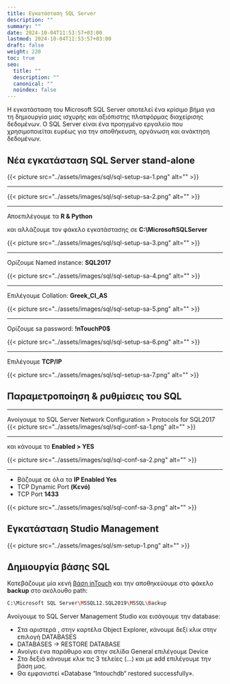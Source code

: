 ```yaml
---
title: Εγκατάσταση SQL Server
description: ""
summary: ""
date: 2024-10-04T11:53:57+03:00
lastmod: 2024-10-04T11:53:57+03:00
draft: false
weight: 220
toc: true
seo:
  title: ""
  description: ""
  canonical: ""
  noindex: false
---
```


Η εγκατάσταση του Microsoft SQL Server αποτελεί ένα κρίσιμο βήμα για τη δημιουργία μιας ισχυρής και αξιόπιστης πλατφόρμας διαχείρισης δεδομένων. Ο SQL Server είναι ένα προηγμένο εργαλείο που χρησιμοποιείται ευρέως για την αποθήκευση, οργάνωση και ανάκτηση δεδομένων.

## Νέα εγκατάσταση SQL Server stand-alone

{{< picture src="../assets/images/sql/sql-setup-sa-1.png" alt="" >}}

---

{{< picture src="../assets/images/sql/sql-setup-sa-2.png" alt="" >}}

---

Αποεπιλέγουμε τα **R & Python**

και αλλάζουμε τον φάκελο εγκατάστασης σε **C:\MicrosoftSQLServer**

{{< picture src="../assets/images/sql/sql-setup-sa-3.png" alt="" >}}

---

Ορίζουμε Named instance: **SQL2017**

{{< picture src="../assets/images/sql/sql-setup-sa-4.png" alt="" >}}

---

Επιλέγουμε Collation: **Greek_CI_AS**

{{< picture src="../assets/images/sql/sql-setup-sa-5.png" alt="" >}}

---

Ορίζουμε sa password: **!nTouchP0$**

{{< picture src="../assets/images/sql/sql-setup-sa-6.png" alt="" >}}

---

Επιλέγουμε **TCP/IP**

{{< picture src="../assets/images/sql/sql-setup-sa-7.png" alt="" >}}

## Παραμετροποίηση & ρυθμίσεις του SQL

---

Ανοίγουμε το SQL Server Network Configuration > Protocols for SQL2017
{{< picture src="../assets/images/sql/sql-conf-sa-1.png" alt="" >}}

---

και κάνουμε το **Enabled > YES**

{{< picture src="../assets/images/sql/sql-conf-sa-2.png" alt="" >}}

---

- Βάζουμε σε όλα τα **IP Enabled Yes**
- TCP Dynamic Port **(Κενό)**
- TCP Port **1433**

{{< picture src="../assets/images/sql/sql-conf-sa-3.png" alt="" >}}

## Εγκατάσταση Studio Management

{{< picture src="../assets/images/sql/sm-setup-1.png" alt="" >}}

## Δημιουργία βάσης SQL

Κατεβάζουμε μία κενή [βάση inTouch](https://drive.google.com/file/d/118rosCFKAwupg7Gjl1RG9J3d3NIyI3Ws/view?usp=sharing) και την αποθηκεύουμε στο φάκελο **backup** στο ακόλουθο path:

```bash
C:\Microsoft SQL Server\MSSQL12.SQL2019\MSSQL\Backup
```

Ανοίγουμε το SQL Server Management Studio και εισάγουμε την database:

- Στα αριστερά , στην καρτέλα Object Explorer, κάνουμε δεξί κλικ στην επιλογή DATABASES
- DATABASES -> RESTORE DATABASE
- Ανοίγει ένα παράθυρο και στην σελίδα General επιλέγουμε Device
- Στα δεξιά κάνουμε κλικ τις 3 τελείες (…) και με add επιλέγουμε την βάση μας.
- Θα εμφανιστεί «Database “Intouchdb“ restored successfully».
